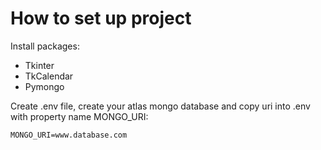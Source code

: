 
<h1>How to set up project</h1>
<p>Install packages:</p>
<ul>
  <li>Tkinter</li>
  <li>TkCalendar</li>
  <li>Pymongo</li>
</ul>
<p>Create .env file, create your atlas mongo database and copy uri into .env with property name MONGO_URI:</p>
<code>MONGO_URI=www.database.com</code>
